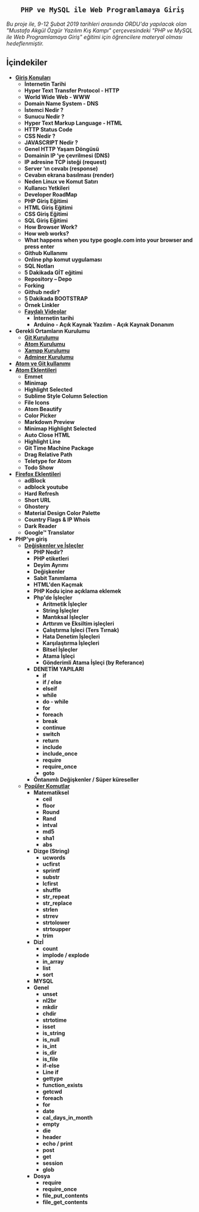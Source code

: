 
<h2 align="center"><code>PHP ve MySQL ile Web Programlamaya Giriş</code></h2>
<i>Bu proje ile, 9-12 Şubat 2019 tarihleri arasında ORDU'da yapılacak olan "Mustafa Akgül Özgür Yazılım Kış Kampı" çerçevesindeki "PHP ve MySQL ile Web Programlamaya Giriş" eğitimi için öğrencilere materyal olması hedeflenmiştir.</i>

## İçindekiler

- **[Giriş Konuları](https://github.com/kemtake/PHP-Egitimi/blob/master/giris.konulari.md)**
  * **İnternetin Tarihi**
  * **Hyper Text Transfer Protocol - HTTP**
  * **World Wide Web - WWW**
  * **Domain Name System - DNS**
  * **İstemci Nedir ?**
  * **Sunucu Nedir ?**
  * **Hyper Text Markup Language - HTML**
  * **HTTP Status Code**
  * **CSS Nedir ?**
  * **JAVASCRIPT Nedir ?**
  * **Genel HTTP Yaşam Döngüsü**
   + **Domainin IP ‘ye çevrilmesi (DNS)**
   + **IP adresine TCP isteği (request)**
   + **Server ‘ın cevabı (response)**
   + **Cevabın ekrana basılması (render)**
  * **Neden Linux ve Komut Satırı**
  * **Kullanıcı Yetkileri**
  * **Developer RoadMap**
  * **PHP Giriş Eğitimi**
  * **HTML Giriş Eğitimi**
  * **CSS Giriş Eğitimi**
  * **SQL Giriş Eğitimi**
  * **How Browser Work?**
  * **How web works?**
  * **What happens when you type google.com into your browser and press enter**
  * **Github Kullanımı**
  * **Online php komut uygulaması**
  * **SQL Notları**
  * **5 Dakikada GİT eğitimi**
   * **Repository – Depo**
   * **Forking**
   * **Github nedir?**
  * **5 Dakikada BOOTSTRAP**
  * **Örnek Linkler**
  * **[Faydalı Videolar](https://github.com/kemtake/PHP-Egitimi/blob/master/faydali.videolar.md)**
    + **İnternetin tarihi**
    + **Arduino - Açık Kaynak Yazılım - Açık Kaynak Donanım**
- **Gerekli Ortamların Kurulumu**
  * **[Git Kurulumu](https://github.com/kemtake/PHP-Egitimi/blob/master/kurulum.git.md)**
  * **[Atom Kurulumu](https://github.com/kemtake/PHP-Egitimi/blob/master/kurulum.atom.md)**
  * **[Xampp Kurulumu](https://github.com/kemtake/PHP-Egitimi/blob/master/kurulum.xampp.md)**
  * **[Adminer Kurulumu](https://github.com/kemtake/PHP-Egitimi/blob/master/kurulum.adminer.md)**
- **[Atom ve Git kullanımı](https://github.com/kemtake/PHP-Egitimi/blob/master/kullan%C4%B1m.atom.git.md)**
- **[Atom Eklentileri](https://github.com/kemtake/PHP-Egitimi/blob/master/eklentiler.atom.md)**
  * **Emmet**
  * **Minimap**
  * **Highlight Selected**
  * **Sublime Style Column  Selection**
  * **File Icons**
  * **Atom Beautify**
  * **Color Picker**
  * **Markdown Preview**
  * **Minimap Highlight Selected**
  * **Auto Close HTML**
  * **Highlight Line**
  * **Git Time Machine Package**
  * **Drag Relative Path**
  * **Teletype for Atom**
  * **Todo Show**
- **[Firefox Eklentileri](https://github.com/kemtake/PHP-Egitimi/blob/master/eklentiler.firefox.md)**
  * **adBlock**
  * **adblock youtube**
  * **Hard Refresh**
  * **Short URL**
  * **Ghostery**
  * **Material Design Color   Palette**
  * **Country Flags & IP Whois**
  * **Dark Reader**
  * **Google™ Translator**
- **PHP'ye giriş**
  * **[Değişkenler ve İşleçler](https://github.com/kemtake/PHP-Egitimi/blob/master/degiskenler.islecler.md)**
    + **PHP Nedir?**
    + **PHP etiketleri**
    + **Deyim Ayrımı**
    + **Değişkenler**
    + **Sabit Tanımlama**
    + **HTML'den Kaçmak**
    + **PHP Kodu içine açıklama eklemek**
    + **Php'de İşleçler**
      + **Aritmetik İşleçler**
      + **String İşleçler**
      + **Mantıksal İşleçler**
      + **Arttırım ve Eksiltim işleçleri**
      + **Çalıştırma İşleci (Ters Tırnak)**
      + **Hata Denetim İşleçleri**
      + **Karşılaştırma İşleçleri**
      + **Bitsel İşleçler**
      + **Atama İşleçi**
      + **Gönderimli Atama İşleçi (by Referance)**
    + **DENETİM YAPILARI**
      + **if**
      + **if / else**
      + **elseif**
      + **while**
      + **do - while**
      + **for**
      + **foreach**
      + **break**
      + **continue**
      + **switch**
      + **return**
      + **include**
      + **include_once**
      + **require**
      + **require_once**
      + **goto**
    + **Öntanımlı Değişkenler / Süper küreseller**
  * **[Popüler Komutlar](https://github.com/kemtake/PHP-Egitimi/blob/master/komutlar.populer.md)**
    + **Matematiksel**
      + **ceil**
      + **floor**
      + **Round**
      + **Rand**
      + **intval**
      + **md5**
      + **sha1**
      + **abs**
    + **Dizge (String)**
      + **ucwords**
      + **ucfirst**
      + **sprintf**
      + **substr**
      + **lcfirst**
      + **shuffle**
      + **str_repeat**
      + **str_replace**
      + **strlen**
      + **strrev**
      + **strtolower**
      + **strtoupper**
      + **trim**
    + **Dizİ**
      + **count**
      + **implode / explode**
      + **in_array**
      + **list**
      + **sort**
    + **MYSQL**
    + **Genel**
      + **unset**
      + **nl2br**
      + **mkdir**
      + **chdir**
      + **strtotime**
      + **isset**
      + **is_string**
      + **is_null**
      + **is_int**
      + **is_dir**
      + **is_file**
      + **if-else**
      + **Line if**
      + **gettype**
      + **function_exists**
      + **getcwd**
      + **foreach**
      + **for**
      + **date**
      + **cal_days_in_month**
      + **empty**
      + **die**
      + **header**
      + **echo / print**
      + **post**
      + **get**
      + **session**
      + **glob**
    + **Dosya**
      + **require**
      + **require_once**
      + **file_put_contents**
      + **file_get_contents**
    

